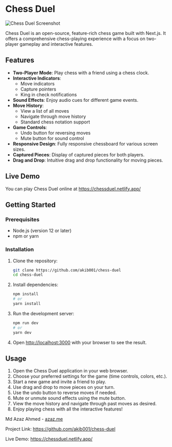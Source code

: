 # Chess Duel
![Chess Duel Screenshot](https://github.com/user-attachments/assets/530126b4-b22c-4882-a212-cb9b5f2e33cf)

Chess Duel is an open-source, feature-rich chess game built with Next.js. It offers a comprehensive chess-playing experience with a focus on two-player gameplay and interactive features.

## Features

- **Two-Player Mode**: Play chess with a friend using a chess clock.
- **Interactive Indicators**: 
  - Move indicators
  - Capture pointers
  - King in check notifications
- **Sound Effects**: Enjoy audio cues for different game events.
- **Move History**: 
  - View a list of all moves
  - Navigate through move history
  - Standard chess notation support
- **Game Controls**:
  - Undo button for reversing moves
  - Mute button for sound control
- **Responsive Design**: Fully responsive chessboard for various screen sizes.
- **Captured Pieces**: Display of captured pieces for both players.
- **Drag and Drop**: Intuitive drag and drop functionality for moving pieces.

## Live Demo

You can play Chess Duel online at <a href="https://chessduel.netlify.app/" target="_blank">https://chessduel.netlify.app/</a>

## Getting Started



### Prerequisites

- Node.js (version 12 or later)
- npm or yarn

### Installation

1. Clone the repository:
   ```bash
   git clone https://github.com/akib001/chess-duel
   cd chess-duel
   ```

2. Install dependencies:
   ```bash
   npm install
   # or
   yarn install
   ```

3. Run the development server:
   ```bash
   npm run dev
   # or
   yarn dev
   ```

4. Open <a href="http://localhost:3000" target="_blank">http://localhost:3000</a> with your browser to see the result.

## Usage

1. Open the Chess Duel application in your web browser.
2. Choose your preferred settings for the game (time controls, colors, etc.).
3. Start a new game and invite a friend to play.
4. Use drag and drop to move pieces on your turn.
5. Use the undo button to reverse moves if needed.
6. Mute or unmute sound effects using the mute button.
7. View the move history and navigate through past moves as desired.
8. Enjoy playing chess with all the interactive features!



Md Azaz Ahmed - <a href="https://azaz.me" target="_blank">azaz.me</a>

Project Link: <a href="https://github.com/akib001/chess-duel" target="_blank">https://github.com/akib001/chess-duel</a>

Live Demo: <a href="https://chessduel.netlify.app/" target="_blank">https://chessduel.netlify.app/</a>
